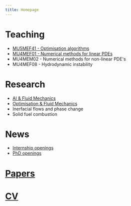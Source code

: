 ```yaml
---
title: Homepage
---
```


# Teaching

* [MU5MEF41 - Optimisation algorithms](MU5MEF41/index.md)
* [MU4MEF01 - Numerical methods for linear PDEs](MU4MEF01/index.md)
* MU4MEM02 - Numerical methods for non-linear PDE's
* MU4MEF08 - Hydrodynamic instability

# Research

* [AI & Fluid Mechanics](AIFM/index.md)
* [Optimisation & Fluid Mechanics](OFM/index.md) 
* Inerfacial flows and phase change
* Solid fuel combustion

# News
* [Internship openings](STAGE/index.md)
* [PhD openings](PHD/index.md)
 
# [Papers](Papers/index.md)
 
# [CV](CV/index.md)

